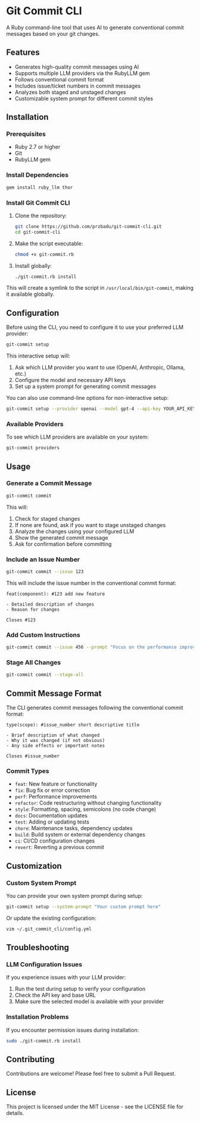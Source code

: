 # Git Commit CLI

A Ruby command-line tool that uses AI to generate conventional commit messages based on your git changes.

## Features

- Generates high-quality commit messages using AI
- Supports multiple LLM providers via the RubyLLM gem
- Follows conventional commit format
- Includes issue/ticket numbers in commit messages
- Analyzes both staged and unstaged changes
- Customizable system prompt for different commit styles

## Installation

### Prerequisites

- Ruby 2.7 or higher
- Git
- RubyLLM gem

### Install Dependencies

```bash
gem install ruby_llm thor
```

### Install Git Commit CLI

1. Clone the repository:
   ```bash
   git clone https://github.com/przbadu/git-commit-cli.git
   cd git-commit-cli
   ```

2. Make the script executable:
   ```bash
   chmod +x git-commit.rb
   ```

3. Install globally:
   ```bash
   ./git-commit.rb install
   ```

This will create a symlink to the script in `/usr/local/bin/git-commit`, making it available globally.

## Configuration

Before using the CLI, you need to configure it to use your preferred LLM provider:

```bash
git-commit setup
```

This interactive setup will:
1. Ask which LLM provider you want to use (OpenAI, Anthropic, Ollama, etc.)
2. Configure the model and necessary API keys
3. Set up a system prompt for generating commit messages

You can also use command-line options for non-interactive setup:

```bash
git-commit setup --provider openai --model gpt-4 --api-key YOUR_API_KEY
```

### Available Providers

To see which LLM providers are available on your system:

```bash
git-commit providers
```

## Usage

### Generate a Commit Message

```bash
git-commit commit
```

This will:
1. Check for staged changes
2. If none are found, ask if you want to stage unstaged changes
3. Analyze the changes using your configured LLM
4. Show the generated commit message
5. Ask for confirmation before committing

### Include an Issue Number

```bash
git-commit commit --issue 123
```

This will include the issue number in the conventional commit format:

```
feat(component): #123 add new feature

- Detailed description of changes
- Reason for changes

Closes #123
```

### Add Custom Instructions

```bash
git-commit commit --issue 456 --prompt "Focus on the performance improvements"
```

### Stage All Changes

```bash
git-commit commit --stage-all
```

## Commit Message Format

The CLI generates commit messages following the conventional commit format:

```
type(scope): #issue_number short descriptive title

- Brief description of what changed
- Why it was changed (if not obvious)
- Any side effects or important notes

Closes #issue_number
```

### Commit Types

- `feat`: New feature or functionality
- `fix`: Bug fix or error correction
- `perf`: Performance improvements
- `refactor`: Code restructuring without changing functionality
- `style`: Formatting, spacing, semicolons (no code change)
- `docs`: Documentation updates
- `test`: Adding or updating tests
- `chore`: Maintenance tasks, dependency updates
- `build`: Build system or external dependency changes
- `ci`: CI/CD configuration changes
- `revert`: Reverting a previous commit

## Customization

### Custom System Prompt

You can provide your own system prompt during setup:

```bash
git-commit setup --system-prompt "Your custom prompt here"
```

Or update the existing configuration:

```bash
vim ~/.git_commit_cli/config.yml
```

## Troubleshooting

### LLM Configuration Issues

If you experience issues with your LLM provider:

1. Run the test during setup to verify your configuration
2. Check the API key and base URL
3. Make sure the selected model is available with your provider

### Installation Problems

If you encounter permission issues during installation:

```bash
sudo ./git-commit.rb install
```

## Contributing

Contributions are welcome! Please feel free to submit a Pull Request.

## License

This project is licensed under the MIT License - see the LICENSE file for details.
